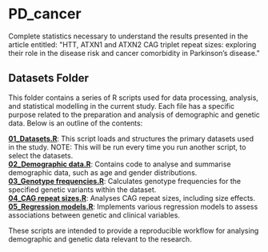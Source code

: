 # PD_cancer
Complete statistics necessary to understand the results presented in the article entitled: "HTT, ATXN1 and ATXN2 CAG triplet repeat sizes: exploring their role in the disease risk and cancer comorbidity in Parkinson’s disease."

## Datasets Folder

This folder contains a series of R scripts used for data processing, analysis, and statistical modelling in the current study. Each file has a specific purpose related to the preparation and analysis of demographic and genetic data. Below is an outline of the contents:

**[01_Datasets.R](./01_Datasets.R)**: This script loads and structures the primary datasets used in the study. 
  NOTE: This will be run every time you run another script, to select the datasets.  
**[02_Demographic data.R](./02_Demographic%20data.R)**: Contains code to analyse and summarise demographic data, such as age and gender distributions.  
**[03_Genotype frequencies.R](./03_Genotype%20frequencies.R)**: Calculates genotype frequencies for the specified genetic variants within the dataset.  
**[04_CAG repeat sizes.R](./04_CAG%20repeat%20sizes.R)**: Analyses CAG repeat sizes, including size effects.  
**[05_Regression models.R](./05_Regression%20models.R)**: Implements various regression models to assess associations between genetic and clinical variables.  

These scripts are intended to provide a reproducible workflow for analysing demographic and genetic data relevant to the research.
